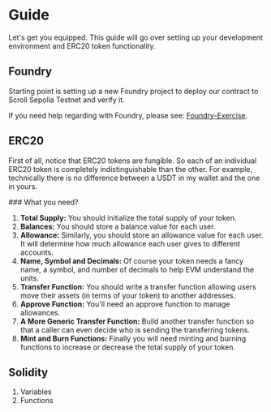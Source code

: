 # Guide

Let's get you equipped. This guide will go over setting up your development environment and ERC20 token functionality.

## Foundry

Starting point is setting up a new Foundry project to deploy our contract to Scroll Sepolia Testnet and verify it.

If you need help regarding with Foundry, please see: [Foundry-Exercise](./Foundry-Exercise.md).

## ERC20

First of all, notice that ERC20 tokens are fungible. So each of an individual ERC20 token is completely indistinguishable than the other. For example, technically there is no difference between a USDT in my wallet and the one in yours.

### What you need?

1. **Total Supply:** You should initialize the total supply of your token.
2. **Balances:** You should store a balance value for each user.
3. **Allowance:** Similarly, you should store an allowance value for each user. It will determine how much allowance each user gives to different accounts.
4. **Name, Symbol and Decimals:** Of course your token needs a fancy name, a symbol, and number of decimals to help EVM understand the units.
5. **Transfer Function:** You should write a transfer function allowing users move their assets (in terms of your token) to another addresses.
6. **Approve Function:** You'll need an approve function to manage allowances.
7. **A More Generic Transfer Function:** Build another transfer function so that a caller can even decide who is sending the transferring tokens.
8. **Mint and Burn Functions:** Finally you will need minting and burning functions to increase or decrease the total supply of your token.

## Solidity

1. Variables
2. Functions